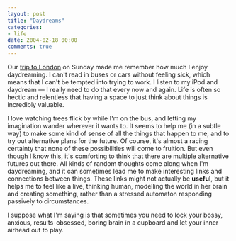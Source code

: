 ```yaml
---
layout: post
title: "Daydreams"
categories:
- life
date: 2004-02-18 00:00
comments: true
---
```


<p>Our <a href="http://www.rousette.org.uk/blog/archives/national-gallery" title="National Gallery">trip to London</a> on Sunday made me remember how much I enjoy daydreaming. I can't read in buses or cars without feeling sick, which means that I can't be tempted into trying to work. I listen to my iPod and daydream &mdash; I really need to do that every now and again. Life is often so hectic and relentless that having a space to just think about things is incredibly valuable.</p>
<p>I love watching trees flick by while I'm on the bus, and letting my imagination wander wherever it wants to. It seems to help me (in a subtle way) to make some kind of sense of all the things that happen to me, and to try out alternative plans for the future. Of course, it's almost a racing certainty that none of these possibilities will come to fruition. But even though I know this, it's comforting to think that there are multiple alternative futures out there. All kinds of random thoughts come along when I'm daydreaming, and it can sometimes lead me to make interesting links and connections between things. These links might not actually be <strong>useful</strong>, but it helps me to feel like a live, thinking human, modelling the world in her brain and creating something, rather than a stressed automaton responding passively to circumstances.</p>
<p>I suppose what I'm saying is that sometimes you need to lock your bossy, anxious, results-obsessed, boring brain in a cupboard and let your inner airhead out to play.</p>


